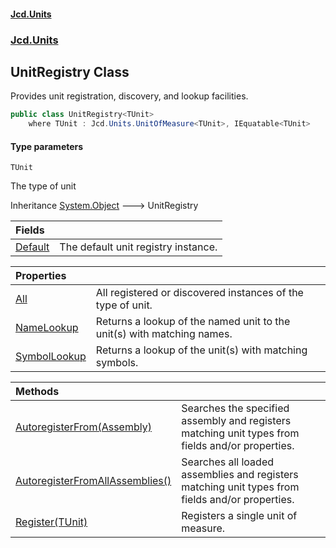 #### [Jcd.Units](index.md 'index')
### [Jcd.Units](Jcd.Units.md 'Jcd.Units')

## UnitRegistry<TUnit> Class

Provides unit registration, discovery, and lookup facilities.

```csharp
public class UnitRegistry<TUnit>
    where TUnit : Jcd.Units.UnitOfMeasure<TUnit>, IEquatable<TUnit>
```
#### Type parameters

<a name='Jcd.Units.UnitRegistry_TUnit_.TUnit'></a>

`TUnit`

The type of unit

Inheritance [System.Object](https://docs.microsoft.com/en-us/dotnet/api/System.Object 'System.Object') &#129106; UnitRegistry<TUnit>

| Fields | |
| :--- | :--- |
| [Default](UnitRegistry_TUnit_.Default.md 'Jcd.Units.UnitRegistry<TUnit>.Default') | The default unit registry instance. |

| Properties | |
| :--- | :--- |
| [All](UnitRegistry_TUnit_.All.md 'Jcd.Units.UnitRegistry<TUnit>.All') | All registered or discovered instances of the type of unit. |
| [NameLookup](UnitRegistry_TUnit_.NameLookup.md 'Jcd.Units.UnitRegistry<TUnit>.NameLookup') | Returns a lookup of the named unit to the unit(s) with matching names. |
| [SymbolLookup](UnitRegistry_TUnit_.SymbolLookup.md 'Jcd.Units.UnitRegistry<TUnit>.SymbolLookup') | Returns a lookup of the unit(s) with matching symbols. |

| Methods | |
| :--- | :--- |
| [AutoregisterFrom(Assembly)](UnitRegistry_TUnit_.AutoregisterFrom.uYZTwNDM08i5OKgLrRE0zA.md 'Jcd.Units.UnitRegistry<TUnit>.AutoregisterFrom(Assembly)') | Searches the specified assembly and registers matching unit types from fields and/or properties. |
| [AutoregisterFromAllAssemblies()](UnitRegistry_TUnit_.AutoregisterFromAllAssemblies().md 'Jcd.Units.UnitRegistry<TUnit>.AutoregisterFromAllAssemblies()') | Searches all loaded assemblies and registers matching unit types from fields and/or properties. |
| [Register(TUnit)](UnitRegistry_TUnit_.Register.0P89l8yEDFFWnoeFBgUPmQ.md 'Jcd.Units.UnitRegistry<TUnit>.Register(TUnit)') | Registers a single unit of measure. |
